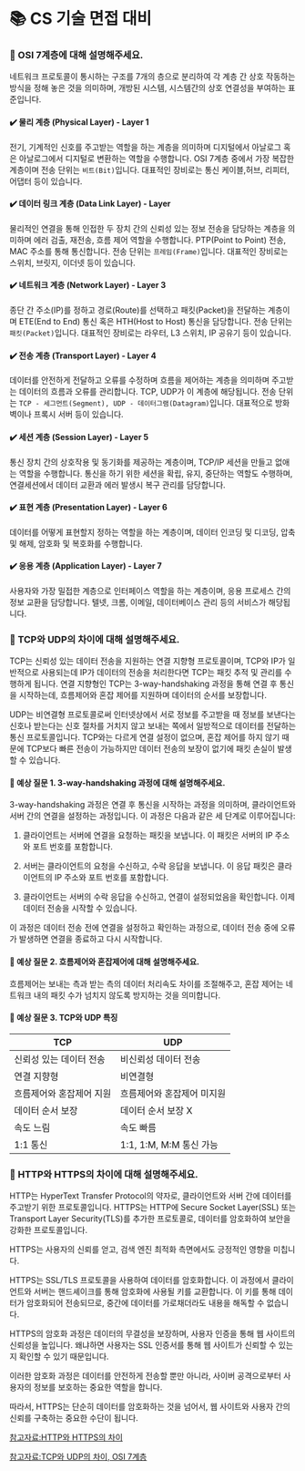 # 📚 CS 기술 면접 대비

### 📄 OSI 7계층에 대해 설명해주세요.

네트워크 프로토콜이 통시하는 구조를 7개의 층으로 분리하여 각 계층 간 상호 작동하는 방식을 정해 놓은 것을 의미하며, 개방된 시스템, 시스템간의 상호 연결성을 부여하는 표준입니다.

#### ✔️ 물리 계층 (Physical Layer) - Layer 1

전기, 기계적인 신호를 주고받는 역할을 하는 계층을 의미하며 디지털에서 아날로그 혹은 아날로그에서 디지털로 변환하는 역할을 수행합니다. OSI 7계층 중에서 가장 복잡한 계층이며 전송 단위는 `비트(Bit)`입니다. 대표적인 장비로는 통신 케이블,허브, 리피터, 어댑터 등이 있습니다.

#### ✔️ 데이터 링크 계층 (Data Link Layer) - Layer

물리적인 연결을 통해 인접한 두 장치 간의 신뢰성 있는 정보 전송을 담당하는 계층을 의미하며 에러 검출, 재전송, 흐름 제어 역할을 수행합니다. PTP(Point to Point) 전송, MAC 주소를 통해 통신합니다. 전송 단위는 `프레임(Frame)`입니다. 대표적인 장비로는 스위치, 브릿지, 이더넷 등이 있습니다.

#### ✔️ 네트워크 계층 (Network Layer) - Layer 3

종단 간 주소(IP)를 정하고 경로(Route)를 선택하고 패킷(Packet)을 전달하는 계층이며 ETE(End to End) 통신 혹은 HTH(Host to Host) 통신을 담당합니다. 전송 단위는 `패킷(Packet)`입니다. 대표적인 장비로는 라우터, L3 스위치, IP 공유기 등이 있습니다.

#### ✔️ 전송 계층 (Transport Layer) - Layer 4

데이터를 안전하게 전달하고 오류를 수정하며 흐름을 제어하는 계층을 의미하며 주고받는 데이터의 흐름과 오류를 관리합니다. TCP, UDP가 이 계층에 해당됩니다. 전송 단위는 `TCP - 세그먼트(Segment), UDP - 데이터그램(Datagram)`입니다. 대표적으로 방화벽이나 프록시 서버 등이 있습니다.

#### ✔️ 세션 계층 (Session Layer) - Layer 5

통신 장치 간의 상호작용 및 동기화를 제공하는 계층이며, TCP/IP 세션을 만들고 없애는 역할을 수행합니다. 통신을 하기 위한 세션을 확립, 유지, 중단하는 역할도 수행하며, 연결세션에서 데이터 교환과 에러 발생시 복구 관리를 담당합니다.

#### ✔️ 표현 계층 (Presentation Layer) - Layer 6

데이터를 어떻게 표현할지 정하는 역할을 하는 계층이며, 데이터 인코딩 및 디코딩, 압축 및 해제, 암호화 및 복호화를 수행합니다.

#### ✔️ 응용 계층 (Application Layer) - Layer 7

사용자와 가장 밀접한 계층으로 인터페이스 역할을 하는 계층이며, 응용 프로세스 간의 정보 교환을 담당합니다. 텔넷, 크롬, 이메일, 데이터베이스 관리 등의 서비스가 해당됩니다.

### 📄 TCP와 UDP의 차이에 대해 설명해주세요.

TCP는 신뢰성 있는 데이터 전송을 지원하는 연결 지향형 프로토콜이며, TCP와 IP가 일반적으로 사용되는데 IP가 데이터의 전송을 처리한다면 TCP는 패킷 추적 및 관리를 수행하게 됩니다. 연결 지향형인 TCP는 3-way-handshaking 과정을 통해 연결 후 통신을 시작하는데, 흐름제어와 혼잡 제어를 지원하며 데이터의 순서를 보장합니다.

UDP는 비연결형 프로토콜로써 인터넷상에서 서로 정보를 주고받을 때 정보를 보낸다는 신호나 받는다는 신호 절차를 거치지 않고 보내는 쪽에서 일방적으로 데이터를 전달하는 통신 프로토콜입니다. TCP와는 다르게 연결 설정이 없으며, 혼잡 제어를 하지 않기 때문에 TCP보다 빠른 전송이 가능하지만 데이터 전송의 보장이 없기에 패킷 손실이 발생할 수 있습니다.

#### 🤔 예상 질문 1. 3-way-handshaking 과정에 대해 설명해주세요.

3-way-handshaking 과정은 연결 후 통신을 시작하는 과정을 의미하며, 클라이언트와 서버 간의 연결을 설정하는 과정입니다. 이 과정은 다음과 같은 세 단계로 이루어집니다:

1. 클라이언트는 서버에 연결을 요청하는 패킷을 보냅니다. 이 패킷은 서버의 IP 주소와 포트 번호를 포함합니다.

2. 서버는 클라이언트의 요청을 수신하고, 수락 응답을 보냅니다. 이 응답 패킷은 클라이언트의 IP 주소와 포트 번호를 포함합니다.

3. 클라이언트는 서버의 수락 응답을 수신하고, 연결이 설정되었음을 확인합니다. 이제 데이터 전송을 시작할 수 있습니다.

이 과정은 데이터 전송 전에 연결을 설정하고 확인하는 과정으로, 데이터 전송 중에 오류가 발생하면 연결을 종료하고 다시 시작합니다.

#### 🤔 예상 질문 2. 흐름제어와 혼잡제어에 대해 설명해주세요.

흐름제어는 보내는 측과 받는 측의 데이터 처리속도 차이를 조절해주고, 혼잡 제어는 네트워크 내의 패킷 수가 넘치지 않도록 방지하는 것을 의미합니다.

#### 🤔 예상 질문 3. TCP와 UDP 특징

| TCP                      | UDP                        |
| ------------------------ | -------------------------- |
| 신뢰성 있는 데이터 전송  | 비신뢰성 데이터 전송       |
| 연결 지향형              | 비연결형                   |
| 흐름제어와 혼잡제어 지원 | 흐름제어와 혼잡제어 미지원 |
| 데이터 순서 보장         | 데이터 순서 보장 X         |
| 속도 느림                | 속도 빠름                  |
| 1:1 통신                 | 1:1, 1:M, M:M 통신 가능    |

### 📄 HTTP와 HTTPS의 차이에 대해 설명해주세요.

HTTP는 HyperText Transfer Protocol의 약자로, 클라이언트와 서버 간에 데이터를 주고받기 위한 프로토콜입니다. HTTPS는 HTTP에 Secure Socket Layer(SSL) 또는 Transport Layer Security(TLS)를 추가한 프로토콜로, 데이터를 암호화하여 보안을 강화한 프로토콜입니다.

HTTPS는 사용자의 신뢰를 얻고, 검색 엔진 최적화 측면에서도 긍정적인 영향을 미칩니다.

HTTPS는 SSL/TLS 프로토콜을 사용하여 데이터를 암호화합니다. 이 과정에서 클라이언트와 서버는 핸드셰이크를 통해 암호화에 사용될 키를 교환합니다. 이 키를 통해 데이터가 암호화되어 전송되므로, 중간에 데이터를 가로채더라도 내용을 해독할 수 없습니다.

HTTPS의 암호화 과정은 데이터의 무결성을 보장하며, 사용자 인증을 통해 웹 사이트의 신뢰성을 높입니다. 왜냐하면 사용자는 SSL 인증서를 통해 웹 사이트가 신뢰할 수 있는지 확인할 수 있기 때문입니다.

이러한 암호화 과정은 데이터를 안전하게 전송할 뿐만 아니라, 사이버 공격으로부터 사용자의 정보를 보호하는 중요한 역할을 합니다.

따라서, HTTPS는 단순히 데이터를 암호화하는 것을 넘어서, 웹 사이트와 사용자 간의 신뢰를 구축하는 중요한 수단이 됩니다.

[참고자료:HTTP와 HTTPS의 차이](https://f-lab.kr/insight/understanding-http-and-https?gad_source=1&gclid=CjwKCAiAtsa9BhAKEiwAUZAszf9tjodOkQSZHvkjA-EBhq_em8V3x9g1Ki5pKQ13ADVf-f4F_B6gmhoC6zIQAvD_BwE)

[참고자료:TCP와 UDP의 차이, OSI 7계층](https://cocoon1787.tistory.com/668)
